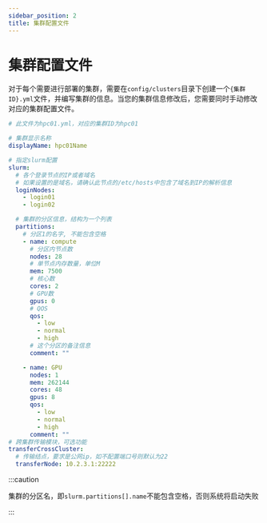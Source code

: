 ```yaml
---
sidebar_position: 2
title: 集群配置文件
---
```


# 集群配置文件

对于每个需要进行部署的集群，需要在`config/clusters`目录下创建一个`{集群ID}.yml`文件，并编写集群的信息。当您的集群信息修改后，您需要同时手动修改对应的集群配置文件。

```yaml title="config/clusters/hpc01.yml"
# 此文件为hpc01.yml，对应的集群ID为hpc01

# 集群显示名称
displayName: hpc01Name

# 指定slurm配置
slurm:
  # 各个登录节点的IP或者域名
  # 如果设置的是域名，请确认此节点的/etc/hosts中包含了域名到IP的解析信息
  loginNodes:
    - login01
    - login02

  # 集群的分区信息，结构为一个列表
  partitions:
    # 分区1的名字, 不能包含空格
    - name: compute
      # 分区内节点数
      nodes: 28
      # 单节点内存数量，单位M
      mem: 7500
      # 核心数
      cores: 2
      # GPU数
      gpus: 0
      # QOS
      qos:
        - low
        - normal
        - high
      # 这个分区的备注信息
      comment: ""

    - name: GPU
      nodes: 1
      mem: 262144
      cores: 48
      gpus: 8
      qos:
        - low
        - normal
        - high
      comment: ""
# 跨集群传输模块，可选功能
transferCrossCluster:
  # 传输结点，要求是公网ip，如不配置端口号则默认为22
  transferNode: 10.2.3.1:22222
```

:::caution

集群的分区名，即`slurm.partitions[].name`不能包含空格，否则系统将启动失败

:::